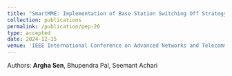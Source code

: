 ```yaml
---
title: "SmartMME: Implementation of Base Station Switching Off Strategy in ns-3"
collection: publications
permalink: /publication/pep-20
type: accepted
date: 2024-12-15
venue: 'IEEE International Conference on Advanced Networks and Telecommunications Systems (IEEE ANTS)'
---
```

Authors: <b>Argha Sen</b>, Bhupendra Pal, Seemant Achari <br>